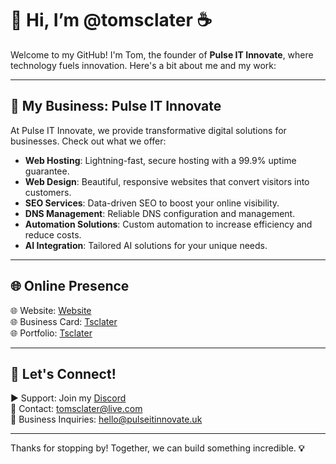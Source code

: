 # 👋 Hi, I’m @tomsclater ☕

Welcome to my GitHub! I'm Tom, the founder of **Pulse IT Innovate**, where technology fuels innovation. Here's a bit about me and my work:

---

## 🚀 My Business: Pulse IT Innovate

At Pulse IT Innovate, we provide transformative digital solutions for businesses. Check out what we offer:

- **Web Hosting**: Lightning-fast, secure hosting with a 99.9% uptime guarantee.  
- **Web Design**: Beautiful, responsive websites that convert visitors into customers.  
- **SEO Services**: Data-driven SEO to boost your online visibility.  
- **DNS Management**: Reliable DNS configuration and management.  
- **Automation Solutions**: Custom automation to increase efficiency and reduce costs.  
- **AI Integration**: Tailored AI solutions for your unique needs.

---

## 🌐 Online Presence

🌐 Website: [Website](https://pulseitinnovate.co.uk)  
🌐 Business Card: [Tsclater](https://tomsclater.github.io)  
🌐 Portfolio: [Tsclater](https://t-sclater.vercel.app)  

---

## 📢 Let's Connect!

▶ Support: Join my [Discord](https://discord.gg/J9kVfvAYeH)  
📧 Contact: [tomsclater@live.com](mailto:tomsclater@live.com)  
📧 Business Inquiries: [hello@pulseitinnovate.uk](mailto:hello@pulseitinnovate.uk)  

---

Thanks for stopping by! Together, we can build something incredible. **💡**
